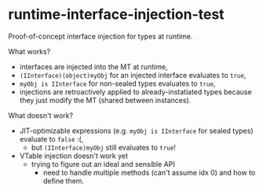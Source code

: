 # runtime-interface-injection-test

Proof-of-concept interface injection for types at runtime.

What works?

- interfaces are injected into the MT at runtime,
- `(IInterface)(object)myObj` for an injected interface evaluates to `true`,
- `myObj is IInterface` for non-sealed types evaluates to `true`,
- injections are retroactively applied to already-instatiated types because they just modify the MT (shared between instances).

What doesn't work?

- JIT-optimizable expressions (e.g. `myObj is IInterface` for sealed types) evaluate to `false` :(,
  - but `(IInterface)myObj` still evaluates to `true`!
- VTable injection doesn't work yet
  - trying to figure out an ideal and sensible API
    - need to handle multiple methods (can't assume idx 0) and how to define them.

